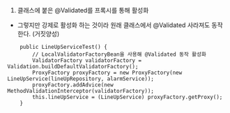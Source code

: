 1. 클래스에 붙은 @Validated를 프록시를 통해 활성화
- 그렇지만 강제로 활성화 하는 것이라 원래 클래스에서 @Validated 사라져도 동작한다. (거짓양성)
```
    public LineUpServiceTest() {
        // LocalValidatorFactoryBean을 사용해 @Validated 동작 활성화
        ValidatorFactory validatorFactory = Validation.buildDefaultValidatorFactory();
        ProxyFactory proxyFactory = new ProxyFactory(new LineUpService(lineUpRepository, alarmService));
        proxyFactory.addAdvice(new MethodValidationInterceptor(validatorFactory));
        this.lineUpService = (LineUpService) proxyFactory.getProxy();
    }
```

